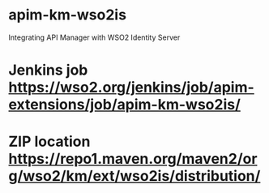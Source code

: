 # apim-km-wso2is
Integrating API Manager with WSO2 Identity Server

# Jenkins job https://wso2.org/jenkins/job/apim-extensions/job/apim-km-wso2is/

# ZIP location https://repo1.maven.org/maven2/org/wso2/km/ext/wso2is/distribution/
